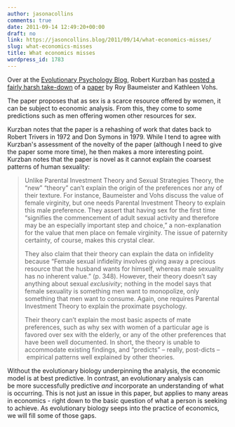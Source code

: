 ```yaml
---
author: jasonacollins
comments: true
date: 2011-09-14 12:49:20+00:00
draft: no
link: https://jasoncollins.blog/2011/09/14/what-economics-misses/
slug: what-economics-misses
title: What economics misses
wordpress_id: 1783
---
```


Over at the [Evolutionary Psychology Blog](http://www.epjournal.net/blog), Robert Kurzban has [posted a fairly harsh take-down](http://www.epjournal.net/blog/2011/08/new-theory-sex-is-a-resource-men-compete-and-pay-for/) of a [paper](http://psr.sagepub.com/cgi/doi/10.1207/s15327957pspr0804_2) by Roy Baumeister and Kathleen Vohs.

The paper proposes that as sex is a scarce resource offered by women, it can be subject to economic analysis. From this, they come to some predictions such as men offering women other resources for sex.

Kurzban notes that the paper is a rehashing of work that dates back to Robert Trivers in 1972 and Don Symons in 1979. While I tend to agree with Kurzban's assessment of the novelty of the paper (although I need to give the paper some more time), he then makes a more interesting point. Kurzban notes that the paper is novel as it cannot explain the coarsest patterns of human sexuality:


<blockquote>Unlike Parental Investment Theory and Sexual Strategies Theory, the “new” “theory” can’t explain the origin of the preferences nor any of their texture. For instance, Baumeister and Vohs discuss the value of female virginity, but one needs Parental Investment Theory to explain this male preference. They assert that having sex for the first time “signifies the commencement of adult sexual activity and therefore may be an especially important step and choice,” a non-explanation for the value that men place on female virginity. The issue of paternity certainty, of course, makes this crystal clear.

They also claim that their theory can explain the data on infidelity because “Female sexual infidelity involves giving away a precious resource that the husband wants for himself, whereas male sexuality has no inherent value.” (p. 348). However, their theory doesn’t say anything about sexual _exclusivity_; nothing in the model says that female sexuality is something men want to monopolize, only something that men want to consume. Again, one requires Parental Investment Theory to explain the proximate psychology.

Their theory can’t explain the most basic aspects of mate preferences, such as why sex with women of a particular age is favored over sex with the elderly, or any of the other preferences that have been well documented. In short, the theory is unable to accommodate existing findings, and “predicts” – really, post-dicts –  empirical patterns well explained by other theories.</blockquote>


Without the evolutionary biology underpinning the analysis, the economic model is at best predictive. In contrast, an evolutionary analysis can be more successfully predictive _and_ incorporate an understanding of what is occurring. This is not just an issue in this paper, but applies to many areas in economics - right down to the basic question of what a person is seeking to achieve. As evolutionary biology seeps into the practice of economics, we will fill some of those gaps.
